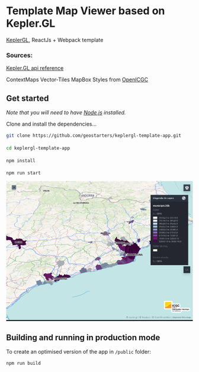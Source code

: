 # Template  Map Viewer based on Kepler.GL
 
  [KeplerGL](https://kepler.gl/),  ReactJs + Webpack template



### Sources:

[Kepler.GL api reference](https://docs.kepler.gl/docs/api-reference)

ContextMaps Vector-Tiles MapBox Styles from [OpenICGC](https://openicgc.github.io/)


## Get started

*Note that you will need to have [Node.js](https://nodejs.org) installed.*

Clone and install the dependencies...

```bash
git clone https://github.com/geostarters/keplergl-template-app.git

cd keplergl-template-app

npm install

npm run start

```

![alt text](./visor.png "Map Template")

## Building and running in production mode

To create an optimised version of the app in  ```/public```  folder:

```bash
npm run build
```
